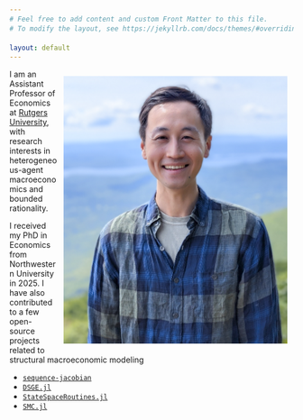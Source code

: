```yaml
---
# Feel free to add content and custom Front Matter to this file.
# To modify the layout, see https://jekyllrb.com/docs/themes/#overriding-theme-defaults

layout: default
---
```


<img src="/assets/new_profile.png" height="475" align="right" style="margin: 0.3cm;"/>  

I am an Assistant Professor of Economics at [Rutgers University](https://economics.rutgers.edu/), with research interests in heterogeneous-agent macroeconomics and bounded rationality. 

I received my PhD in Economics from Northwestern University in 2025. I have also contributed to a few open-source projects related to structural macroeconomic modeling 

- [`sequence-jacobian`](https://github.com/shade-econ/sequence-jacobian) 
- [`DSGE.jl`](https://github.com/FRBNY-DSGE/DSGE.jl) 
- [`StateSpaceRoutines.jl`](https://github.com/FRBNY-DSGE/StateSpaceRoutines.jl) 
- [`SMC.jl`](https://github.com/FRBNY-DSGE/SMC.jl) 

